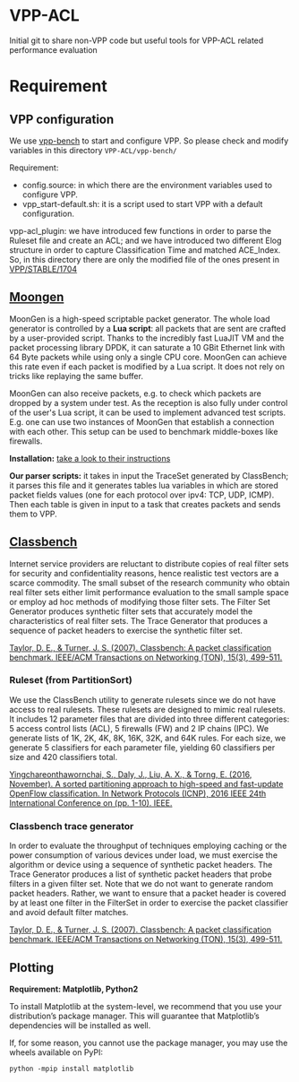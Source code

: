 # VPP-ACL
Initial git to share non-VPP code but useful tools for VPP-ACL related performance evaluation


# Requirement

## VPP configuration

We use [vpp-bench](https://github.com/theleos88/vpp-bench) to start and configure VPP. So please check and modify variables in this directory `VPP-ACL/vpp-bench/`

Requirement:

* config.source: in which there are the environment variables used to configure VPP.
* vpp_start-default.sh: it is a script used to start VPP with a default configuration.

vpp-acl_plugin: we have introduced few functions in order to parse the Ruleset file and create an ACL; and we have introduced two different Elog structure in order to capture Classification Time and matched ACE_Index. So, in this directory there are only the modified file of the ones present in [VPP/STABLE/1704](https://docs.fd.io/vpp/17.04/release_notes_1704.html)

## [Moongen](http://scholzd.github.io/MoonGen/)

MoonGen is a high-speed scriptable packet generator. The whole load generator is controlled by a **Lua script**: all packets that are sent are crafted by a user-provided script. Thanks to the incredibly fast LuaJIT VM and the packet processing library DPDK, it can saturate a 10 GBit Ethernet link with 64 Byte packets while using only a single CPU core. MoonGen can achieve this rate even if each packet is modified by a Lua script. It does not rely on tricks like replaying the same buffer.

MoonGen can also receive packets, e.g. to check which packets are dropped by a system under test. As the reception is also fully under control of the user's Lua script, it can be used to implement advanced test scripts. E.g. one can use two instances of MoonGen that establish a connection with each other. This setup can be used to benchmark middle-boxes like firewalls.

**Installation:** [take a look to their instructions](http://scholzd.github.io/MoonGen/install.html)

**Our parser scripts:** it takes in input the TraceSet generated by ClassBench; it parses this file and it generates tables lua variables in which are stored packet fields values (one for each protocol over ipv4: TCP, UDP, ICMP). Then each table is given in input to a task that creates packets and sends them to VPP.

## [Classbench](https://www.arl.wustl.edu/classbench/)

Internet service providers are reluctant to distribute copies of real filter sets for security and confidentiality reasons, hence realistic test vectors are a scarce commodity. The small subset of the research community who obtain real filter sets either limit performance evaluation to the small sample space or employ ad hoc methods of modifying those filter sets. 
The Filter Set Generator produces synthetic filter sets that accurately model the characteristics of real filter sets. 
The Trace Generator that produces a sequence of packet headers to exercise the synthetic filter set. 

[Taylor, D. E., & Turner, J. S. (2007). Classbench: A packet classification benchmark. IEEE/ACM Transactions on Networking (TON), 15(3), 499-511.](https://dl.acm.org/citation.cfm?id=1295239)

### Ruleset (from PartitionSort)

We use the ClassBench utility to generate rulesets since we do not have access to real rulesets. These rulesets are designed to mimic real rulesets. It includes 12 parameter files that are divided into three different categories: 5 access control lists (ACL), 5 firewalls (FW) and 2 IP chains (IPC). We generate lists of 1K, 2K, 4K, 8K, 16K, 32K, and 64K rules. For each size, we generate 5 classifiers for each parameter file, yielding 60 classifiers per size and 420 classifiers total.

[Yingchareonthawornchai, S., Daly, J., Liu, A. X., & Torng, E. (2016, November). A sorted partitioning approach to high-speed and fast-update OpenFlow classification. In Network Protocols (ICNP), 2016 IEEE 24th International Conference on (pp. 1-10). IEEE.](http://ieeexplore.ieee.org/abstract/document/7784429/)

### Classbench trace generator

In order to evaluate the throughput of techniques employing caching or the power consumption of various devices under load, we must exercise the algorithm or device using a sequence of synthetic packet headers. The Trace Generator produces a list of synthetic packet headers that probe filters in a given filter set. Note that we do not want to generate random packet headers. Rather, we want to ensure that a packet header is covered by at least one filter in the FilterSet in order to exercise the packet classifier and avoid default filter matches. 

[Taylor, D. E., & Turner, J. S. (2007). Classbench: A packet classification benchmark. IEEE/ACM Transactions on Networking (TON), 15(3), 499-511.](https://dl.acm.org/citation.cfm?id=1295239)

## Plotting

**Requirement: Matplotlib, Python2**

To install Matplotlib at the system-level, we recommend that you use your distribution’s package manager. This will guarantee that Matplotlib’s dependencies will be installed as well.

If, for some reason, you cannot use the package manager, you may use the wheels available on PyPI:

`python -mpip install matplotlib`
